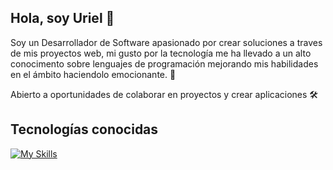 ## Hola, soy Uriel 👋
Soy un Desarrollador de Software apasionado por crear soluciones a traves de mis proyectos web, mi gusto por la tecnología me ha llevado a un alto conocimento sobre lenguajes de programación mejorando mis habilidades en el ámbito haciendolo emocionante. 🚀

Abierto a oportunidades de colaborar en proyectos y crear aplicaciones 🛠️

## Tecnologías conocidas
[![My Skills](https://skillicons.dev/icons?i=html,css,bootstrap,py,java,js,react,mysql,postman,git,nodejs,vscode,eclipse)](https://skillicons.dev)
<!--
**UrielReyess08/UrielReyess08** is a ✨ _special_ ✨ repository because its `README.md` (this file) appears on your GitHub profile.

Here are some ideas to get you started:

- 🔭 I’m currently working on ...
- 🌱 I’m currently learning ...
- 👯 I’m looking to collaborate on ...
- 🤔 I’m looking for help with ...
- 💬 Ask me about ...
- 📫 How to reach me: ...
- 😄 Pronouns: ...
- ⚡ Fun fact: ...
-->
